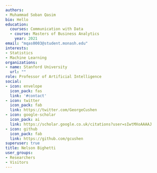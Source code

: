 ```yaml
---
authors:
- Muhammad Soban Qasim
bio: Hello
education:
  courses: Communication with Data
  - course: Masters of Business Analytics
    year: 2021
email: "mqas0003@student.monash.edu"
interests:
- Statistics
- Machine Learning
organizations:
- name: Stanford University
  url: ""
role: Professor of Artificial Intelligence
social:
- icon: envelope
  icon_pack: fas
  link: '#contact'
- icon: twitter
  icon_pack: fab
  link: https://twitter.com/GeorgeCushen
- icon: google-scholar
  icon_pack: ai
  link: https://scholar.google.co.uk/citations?user=sIwtMXoAAAAJ
- icon: github
  icon_pack: fab
  link: https://github.com/gcushen
superuser: true
title: Nelson Bighetti
user_groups:
- Researchers
- Visitors
---
```



